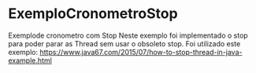 # ExemploCronometroStop
Exemplode cronometro com Stop
Neste exemplo foi implementado o stop para poder parar as Thread sem usar o obsoleto stop.
Foi utilizado este exemplo:
https://www.java67.com/2015/07/how-to-stop-thread-in-java-example.html
